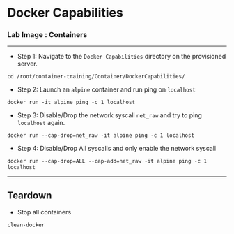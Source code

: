 # Docker Capabilities

### **Lab Image : Containers**

---

* Step 1: Navigate to the `Docker Capabilities` directory on the provisioned server.

```command
cd /root/container-training/Container/DockerCapabilities/
```

* Step 2: Launch an `alpine` container and run ping on `localhost`

```command
docker run -it alpine ping -c 1 localhost
```

* Step 3: Disable/Drop the network syscall `net_raw` and try to ping `localhost` again.

```commandline
docker run --cap-drop=net_raw -it alpine ping -c 1 localhost
```

* Step 4: Disable/Drop All syscalls and only enable the network syscall 

```commandline
docker run --cap-drop=ALL --cap-add=net_raw -it alpine ping -c 1 localhost
```

---

## Teardown

* Stop all containers

```commandline
clean-docker
```

